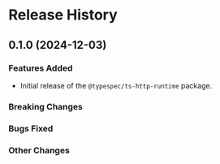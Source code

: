 # Release History

## 0.1.0 (2024-12-03)

### Features Added

- Initial release of the `@typespec/ts-http-runtime` package.

### Breaking Changes

### Bugs Fixed

### Other Changes
